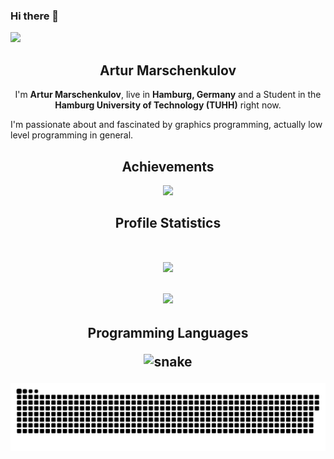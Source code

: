 ### Hi there 👋

<!--
**ArturMarschenkulov/ArturMarschenkulov** is a ✨ _special_ ✨ repository because its `README.md` (this file) appears on your GitHub profile.

Here are some ideas to get you started:

- 🔭 I’m currently working on ...
- 🌱 I’m currently learning ...
- 👯 I’m looking to collaborate on ...
- 🤔 I’m looking for help with ...
- 💬 Ask me about ...
- 📫 How to reach me: ...
- 😄 Pronouns: ...
- ⚡ Fun fact: ...
-->


<img src="https://user-images.githubusercontent.com/46069238/187179846-eb0e80ad-5b30-4d96-976c-130bfbb20814.jpg">
<h2 align="center">Artur Marschenkulov</h2>

<p align="center">
  I'm <b>Artur Marschenkulov</b>, live in <b>Hamburg, Germany</b> and a Student in the <b>Hamburg University of Technology (TUHH)</b> right now.

  I'm passionate about and fascinated by graphics programming, actually low level programming in general.
</p>

<h2 align="center">Achievements</h2>
<p align="center">
  <img src="https://github-profile-trophy.vercel.app/?username=ArturMarschenkulov&row=1">
</p>

<h2 align="center">Profile Statistics</b>
<p align="center">
  <br>
  <img src="https://github-readme-stats.vercel.app/api?username=ArturMarschenkulov&theme=blue-green" width="400" /></br><br>
  <img src="https://github-readme-stats.vercel.app/api/top-langs/?username=ArturMarschenkulov&theme=blue-green">
</p>

<h2 align="center">Programming Languages</b>
<p align="center">

<p align="center">
   <img src="/My_Assets/Header %26 Footer/Github-Contribution-Grid-Snake.svg" alt="snake">
</p>

![Snake animation](https://github.com/ArturMarschenkulov/ArturMarschenkulov/blob/output/github-contribution-grid-snake.svg)
  
</p>